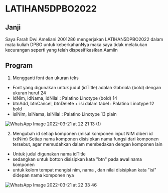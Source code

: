 # LATIHAN5DPBO2022

## Janji
Saya Farah Dwi Ameliani 2001286 mengerjakan LATIHAN5DPBO2022 dalam mata kuliah DPBO untuk keberkahanNya maka saya tidak melakukan kecurangan seperti yang telah dispesifikasikan.Aamiin

## Program
1. Mengganti font dan ukuran teks
- Font yang digunakan untuk judul (idTitle) adalah Gabriola (bold) dengan ukuran huruf 24
- IdNim, idNama, idNilai : Palatino Linotype (bold) 14
- btnAdd, btnCancel, btnDelete + isi dalam tabel : Palatino Linotype 12 bold
- isiNim, isiNama, isiNilai : Palatino Linotype 13 plain

![WhatsApp Image 2022-03-21 at 22 21 13 (1)](https://user-images.githubusercontent.com/99456071/159296181-d2bb25e3-05c6-4fd5-b913-ee44bd9198c3.jpeg)


2. Mengubah id setiap komponen (misal komponen input NIM diberi id txtNim)
   Setiap nama komponen disisipkan nama fungsi dari komponen tersebut, agar memudahkan dalam membedakan dengan komponen lain
- Untuk judul digunakan nama idTitle 
- sedangkan untuk botton disisipkan kata "btn" pada awal nama komponen
- untuk kolom tempat mengisi nim, nama , dan nilai disisipkan kata "isi" didepan nama komponen nya

![WhatsApp Image 2022-03-21 at 22 33 46](https://user-images.githubusercontent.com/99456071/159295782-d20949ac-e5c2-49ef-99c1-73c8b989c7d0.jpeg)
